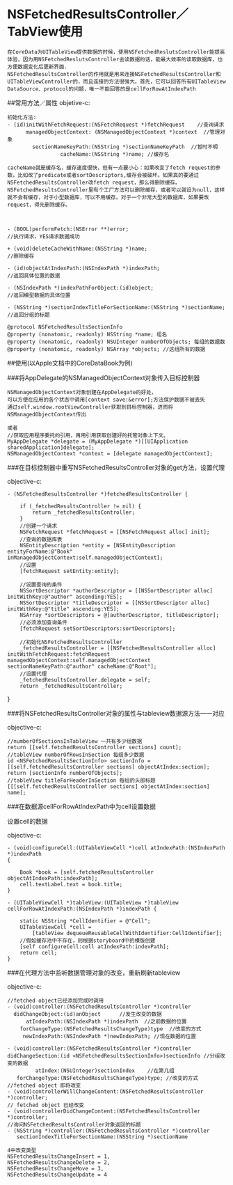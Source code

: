 # NSFetchedResultsController／TabView使用

<!-- create time: 2014-11-11 15:17:35  -->

    在CoreData为UITableView提供数据的时候，使用NSFetchedReslutsController能提高体验，因为用NSFetchedReslutsController去读数据的话，能最大效率的读取数据库，也方便数据变化后更新界面.
    NSFetchedResultsController的作用就是用来连接NSFetchedResultsController和UITableViewController的，而且连接的方法很强大。首先，它可以回答所有UITableView DataSource、protocol的问题，唯一不能回答的是cellForRowAtIndexPath


##常用方法／属性
objetive-c:

    初始化方法:
    - (id)initWithFetchRequest:(NSFetchRequest *)fetchRequest    //查询请求
          managedObjectContext: (NSManagedObjectContext *)context  //管理对象
            sectionNameKeyPath:(NSString *)sectionNameKeyPath  //暂时不明
                     cacheName:(NSString *)name; //缓存名
                     
    cacheName就是缓存名，缓存速度很快，但有一点要小心：如果改变了fetch request的参数，比如改了predicate或者sortDescriptors,缓存会被破坏。如果真的要通过NSFetchedResultsController改fetch request，那么得删除缓存。NSFetchedResultsController里有个工厂方法可以删除缓存，或者可以就设为null，这样就不会有缓存，对于小型数据库，可以不用缓存。对于一个非常大型的数据库，如果要改request，得先删除缓存。
                     
                     
    
    - (BOOL)performFetch:(NSError **)error;
    //执行请求，YES请求数据成功

    + (void)deleteCacheWithName:(NSString *)name;
    //删除缓存
    
    - (id)objectAtIndexPath:(NSIndexPath *)indexPath;
    //返回具体位置的数据
    
    - (NSIndexPath *)indexPathForObject:(id)object;
    //返回模型数据的具体位置

    - (NSString *)sectionIndexTitleForSectionName:(NSString *)sectionName;
    //返回分组的标题
    
    @protocol NSFetchedResultsSectionInfo
    @property (nonatomic, readonly) NSString *name; 组名
    @property (nonatomic, readonly) NSUInteger numberOfObjects; 每组的数据数
    @property (nonatomic, readonly) NSArray *objects; //这组所有的数据


##使用(以Apple文档中的CoreDataBook为例)
        
###将AppDelegate的NSManagedObjectContext对象传入目标控制器

    NSManagedObjectContext对象创建在AppDelegate的好处，
    可以方便在应用的各个状态中调用[context save:&error];方法保护数据不被丢失
    通过self.window.rootViewController获取到目标控制器，进而将NSManagedObjectContext传出
    
    或者
    //获取应用程序委托的引用，再用引用获取创建好的托管对象上下文。  
    MyAppDelegate *delegate = (MyAppDelegate *)[[UIApplication sharedApplication]delegate];  
    NSManagedObjectContext *context = [delegate managedObjectContext];
        
###在目标控制器中重写NSFetchedResultsController对象的get方法，设置代理

objective-c:

    - (NSFetchedResultsController *)fetchedResultsController {
    
        if (_fetchedResultsController != nil) {
            return _fetchedResultsController;
        }
        //创建一个请求
        NSFetchRequest *fetchRequest = [[NSFetchRequest alloc] init];
        //查询的数据库表
        NSEntityDescription *entity = [NSEntityDescription entityForName:@"Book" inManagedObjectContext:self.managedObjectContext];
        //设置
        [fetchRequest setEntity:entity];

        //设置查询的条件
        NSSortDescriptor *authorDescriptor = [[NSSortDescriptor alloc] initWithKey:@"author" ascending:YES];
        NSSortDescriptor *titleDescriptor = [[NSSortDescriptor alloc] initWithKey:@"title" ascending:YES];
        NSArray *sortDescriptors = @[authorDescriptor, titleDescriptor];
        //必须添加查询条件
        [fetchRequest setSortDescriptors:sortDescriptors];
            
        //初始化NSFetchedResultsController
        _fetchedResultsController = [[NSFetchedResultsController alloc] initWithFetchRequest:fetchRequest managedObjectContext:self.managedObjectContext sectionNameKeyPath:@"author" cacheName:@"Root"];
        //设置代理
        _fetchedResultsController.delegate = self;
        return _fetchedResultsController;
}    
        
###将NSFetchedResultsController对象的属性与tableview数据源方法一一对应

objective-c:

    //numberOfSectionsInTableView 一共有多少组数据
    return [[self.fetchedResultsController sections] count];
    //tableView numberOfRowsInSection 每组多少数据
    id <NSFetchedResultsSectionInfo> sectionInfo = [[self.fetchedResultsController sections] objectAtIndex:section];
    return [sectionInfo numberOfObjects];
    //tableView titleForHeaderInSection 每组的头部标题
    [[[self.fetchedResultsController sections] objectAtIndex:section] name];
    
###在数据源cellForRowAtIndexPath中为cell设置数据

设置cell的数据

objective-c:

    - (void)configureCell:(UITableViewCell *)cell atIndexPath:(NSIndexPath *)indexPath 
    {
        
        Book *book = [self.fetchedResultsController objectAtIndexPath:indexPath];
        cell.textLabel.text = book.title;
    }

    - (UITableViewCell *)tableView:(UITableView *)tableView cellForRowAtIndexPath:(NSIndexPath *)indexPath {
        
        static NSString *CellIdentifier = @"Cell";
        UITableViewCell *cell = 
            [tableView dequeueReusableCellWithIdentifier:CellIdentifier];
        //假如缓存池中不存在，则根据storyboard中的模版创建
        [self configureCell:cell atIndexPath:indexPath];
        return cell;
    }

###在代理方法中监听数据管理对象的改变，重新刷新tableview

objective-c:

    //fetched object已经添加完成时调用
    - (void)controller:(NSFetchedResultsController *)controller  
      didChangeObject:(id)anObject      //发生改变的数据
          atIndexPath:(NSIndexPath *)indexPath  //之前数据的位置
        forChangeType:(NSFetchedResultsChangeType)type  //改变的方式
         newIndexPath:(NSIndexPath *)newIndexPath; //现在数据的位置
         
    - (void)controller:(NSFetchedResultsController *)controller 
    didChangeSection:(id <NSFetchedResultsSectionInfo>)sectionInfo //分组改变的数据 
             atIndex:(NSUInteger)sectionIndex    //在第几组
       forChangeType:(NSFetchedResultsChangeType)type; //改变的方式
    //fetched object 即将改变
    - (void)controllerWillChangeContent:(NSFetchedResultsController *)controller;
    // fetched object 已经改变
    - (void)controllerDidChangeContent:(NSFetchedResultsController *)controller;
    //询问NSFetchedResultsController对象返回的标题
    - (NSString *)controller:(NSFetchedResultsController *)controller    
       sectionIndexTitleForSectionName:(NSString *)sectionName 
    
    4中改变类型
    NSFetchedResultsChangeInsert = 1,
	NSFetchedResultsChangeDelete = 2,
	NSFetchedResultsChangeMove = 3,
	NSFetchedResultsChangeUpdate = 4


    

